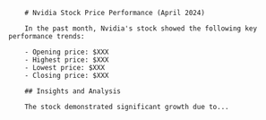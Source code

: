 
		# Nvidia Stock Price Performance (April 2024)

		In the past month, Nvidia's stock showed the following key performance trends:

		- Opening price: $XXX
		- Highest price: $XXX
		- Lowest price: $XXX
		- Closing price: $XXX

		## Insights and Analysis

		The stock demonstrated significant growth due to...
		